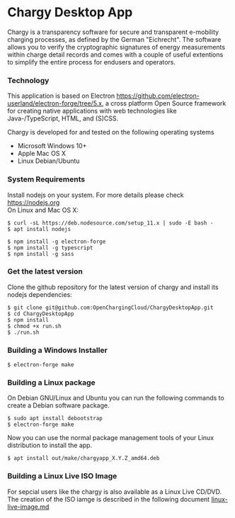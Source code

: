 # Chargy Desktop App

Chargy is a transparency software for secure and transparent e-mobility charging processes, as defined by the German "Eichrecht". The software allows you to verify the cryptographic signatures of energy measurements within charge detail records and comes with a couple of useful extentions to simplify the entire process for endusers and operators.


### Technology
This application is based on Electron https://github.com/electron-userland/electron-forge/tree/5.x, a cross platform Open Source framework for creating native applications with web technologies like Java-/TypeScript, HTML, and (S)CSS.    

Chargy is developed for and tested on the following operating systems

 - Microsoft Windows 10+
 - Apple Mac OS X
 - Linux Debian/Ubuntu


### System Requirements

Install nodejs on your system. For more details please check https://nodejs.org    
On Linux and Mac OS X:

```
$ curl -sL https://deb.nodesource.com/setup_11.x | sudo -E bash -
$ apt install nodejs

$ npm install -g electron-forge
$ npm install -g typescript
$ npm install -g sass
```


### Get the latest version

Clone the github repository for the latest version of chargy and install
its nodejs dependencies:
```
$ git clone git@github.com:OpenChargingCloud/ChargyDesktopApp.git
$ cd ChargyDesktopApp
$ npm install
$ chmod +x run.sh
$ ./run.sh
```


### Building a Windows Installer

```
$ electron-forge make
```


### Building a Linux package

On Debian GNU/Linux and Ubuntu you can run the following commands to create a Debian software package.
```
$ sudo apt install debootstrap
$ electron-forge make
```

Now you can use the normal package management tools of your Linux distribution to install the app.
```
$ apt install out/make/chargyapp_X.Y.Z_amd64.deb
```


### Building a Linux Live ISO Image

For sepcial users like the  chargy is also available as a Linux Live CD/DVD. The creation of the ISO iamge is described in the following document [linux-live-image.md](https://github.com/OpenChargingCloud/ChargyDesktopApp/blob/master/linux-live-image.md)
